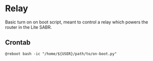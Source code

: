 # Relay
Basic turn on on boot script, meant to control a relay which powers the router in the Lite SABR.
## Crontab
`@reboot bash -ic "/home/${USER}/path/to/on-boot.py"`
